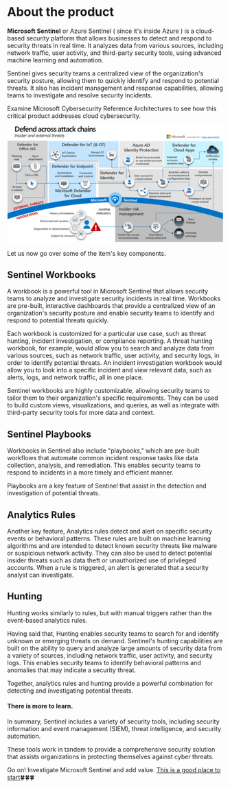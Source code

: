 # About the product

**Microsoft Sentinel** or Azure Sentinel ( since it's inside Azure ) is a cloud-based security platform that allows businesses to detect and respond to security threats in real time. It analyzes data from various sources, including network traffic, user activity, and third-party security tools, using advanced machine learning and automation.

Sentinel gives security teams a centralized view of the organization's security posture, allowing them to quickly identify and respond to potential threats. It also has incident management and response capabilities, allowing teams to investigate and resolve security incidents.


Examine Microsoft Cybersecurity Reference Architectures to see how this critical product addresses cloud cybersecurity.

<img src="assets/sentinelbigarea.png" width="600">


Let us now go over some of the item's key components.

## Sentinel Workbooks

A workbook is a powerful tool in Microsoft Sentinel that allows security teams to analyze and investigate security incidents in real time. Workbooks are pre-built, interactive dashboards that provide a centralized view of an organization's security posture and enable security teams to identify and respond to potential threats quickly.

Each workbook is customized for a particular use case, such as threat hunting, incident investigation, or compliance reporting. A threat hunting workbook, for example, would allow you to search and analyze data from various sources, such as network traffic, user activity, and security logs, in order to identify potential threats. An incident investigation workbook would allow you to look into a specific incident and view relevant data, such as alerts, logs, and network traffic, all in one place.

Sentinel workbooks are highly customizable, allowing security teams to tailor them to their organization's specific requirements. They can be used to build custom views, visualizations, and queries, as well as integrate with third-party security tools for more data and context.

## Sentinel Playbooks
Workbooks in Sentinel also include "playbooks," which are pre-built workflows that automate common incident response tasks like data collection, analysis, and remediation. This enables security teams to respond to incidents in a more timely and efficient manner.

Playbooks are a key feature of Sentinel that assist in the detection and investigation of potential threats.


## Analytics Rules
Another key feature, Analytics rules detect and alert on specific security events or behavioral patterns. These rules are built on machine learning algorithms and are intended to detect known security threats like malware or suspicious network activity. They can also be used to detect potential insider threats such as data theft or unauthorized use of privileged accounts. When a rule is triggered, an alert is generated that a security analyst can investigate.


## Hunting
Hunting works similarly to rules, but with manual triggers rather than the event-based analytics rules.

Having said that, Hunting enables security teams to search for and identify unknown or emerging threats on demand. Sentinel's hunting capabilities are built on the ability to query and analyze large amounts of security data from a variety of sources, including network traffic, user activity, and security logs. This enables security teams to identify behavioral patterns and anomalies that may indicate a security threat.

Together, analytics rules and hunting provide a powerful combination for detecting and investigating potential threats.


#### There is more to learn.

In summary, Sentinel includes a variety of security tools, including security information and event management (SIEM), threat intelligence, and security automation.

These tools work in tandem to provide a comprehensive security solution that assists organizations in protecting themselves against cyber threats.

Go on! Investigate Microsoft Sentinel and add value. [This is a good place to start](https://github.com/Azure/Azure-Sentinel)🍀🍀🍀

